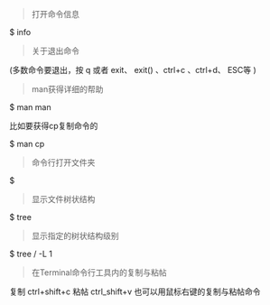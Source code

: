 

> 打开命令信息 

$ info

> 关于退出命令

(多数命令要退出，按 q 或者 exit、 exit() 、ctrl+c 、ctrl+d、 ESC等 )

> man获得详细的帮助

$ man man

比如要获得cp复制命令的

$ man cp


> 命令行打开文件夹

$  

> 显示文件树状结构

$ tree

> 显示指定的树状结构级别

$ tree / -L 1

> 在Terminal命令行工具内的复制与粘帖

复制 ctrl+shift+c 粘帖 ctrl_shift+v 也可以用鼠标右键的复制与粘帖命令
